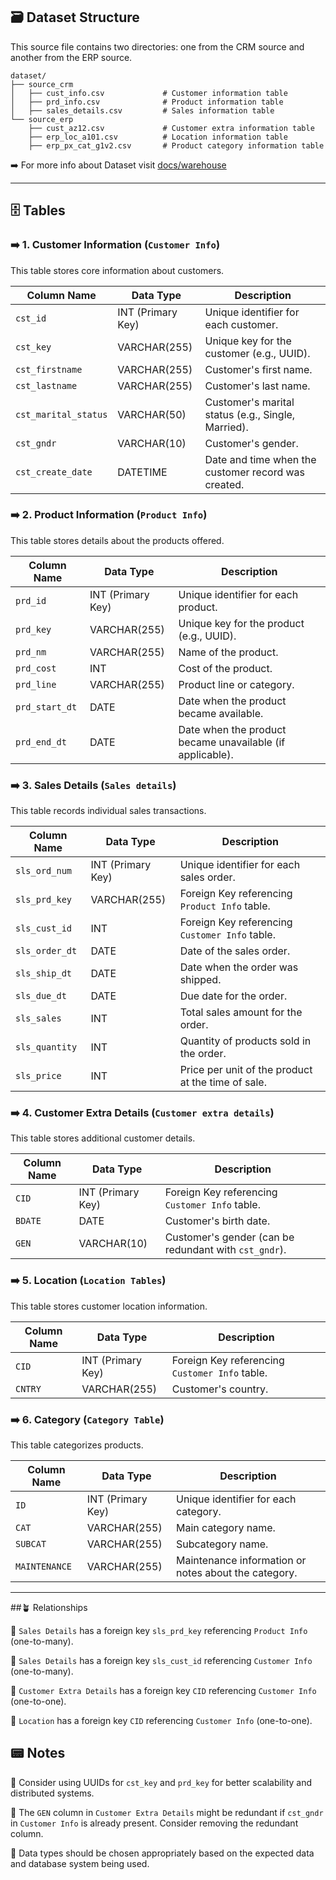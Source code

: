 
## 🗃️ Dataset Structure

This source file contains two directories: one from the CRM source and another from the ERP source.

```
dataset/
├── source_crm
│   ├── cust_info.csv             # Customer information table         
│   ├── prd_info.csv              # Product information table
│   ├── sales_details.csv         # Sales information table
└── source_erp
    ├── cust_az12.csv             # Customer extra information table
    ├── erp_loc_a101.csv          # Location information table 
    ├── erp_px_cat_g1v2.csv       # Product category information table
```

➡️ For more info about Dataset visit [docs/warehouse](../docs/warehouse)

---

## 🗄️ Tables

### ➡️ 1. Customer Information (`Customer Info`)

This table stores core information about customers.

| Column Name        | Data Type     | Description                                     |
|-------------------|---------------|-------------------------------------------------|
| `cst_id`          | INT (Primary Key)| Unique identifier for each customer.           |
| `cst_key`         | VARCHAR(255) | Unique key for the customer (e.g., UUID).       |
| `cst_firstname`   | VARCHAR(255) | Customer's first name.                         |
| `cst_lastname`    | VARCHAR(255) | Customer's last name.                          |
| `cst_marital_status`| VARCHAR(50)  | Customer's marital status (e.g., Single, Married).|
| `cst_gndr`        | VARCHAR(10)  | Customer's gender.                             |
| `cst_create_date` | DATETIME     | Date and time when the customer record was created.|

### ➡️ 2. Product Information (`Product Info`)

This table stores details about the products offered.

| Column Name   | Data Type     | Description                                     |
|---------------|---------------|-------------------------------------------------|
| `prd_id`      | INT (Primary Key)| Unique identifier for each product.           |
| `prd_key`     | VARCHAR(255) | Unique key for the product (e.g., UUID).       |
| `prd_nm`      | VARCHAR(255) | Name of the product.                           |
| `prd_cost`    | INT       | Cost of the product.                            |
| `prd_line`    | VARCHAR(255) | Product line or category.                       |
| `prd_start_dt`| DATE         | Date when the product became available.         |
| `prd_end_dt`  | DATE         | Date when the product became unavailable (if applicable).|

### ➡️ 3. Sales Details (`Sales details`)

This table records individual sales transactions.

| Column Name   | Data Type     | Description                                     |
|---------------|---------------|-------------------------------------------------|
| `sls_ord_num` | INT (Primary Key)| Unique identifier for each sales order.       |
| `sls_prd_key` | VARCHAR(255) | Foreign Key referencing `Product Info` table.   |
| `sls_cust_id` | INT         | Foreign Key referencing `Customer Info` table.  |
| `sls_order_dt`| DATE         | Date of the sales order.                        |
| `sls_ship_dt` | DATE         | Date when the order was shipped.                |
| `sls_due_dt`  | DATE         | Due date for the order.                         |
| `sls_sales`   | INT       | Total sales amount for the order.               |
| `sls_quantity`| INT         | Quantity of products sold in the order.         |
| `sls_price`   | INT       | Price per unit of the product at the time of sale.|

### ➡️ 4. Customer Extra Details (`Customer extra details`)

This table stores additional customer details.

| Column Name | Data Type     | Description                                     |
|-------------|---------------|-------------------------------------------------|
| `CID`       | INT (Primary Key)| Foreign Key referencing `Customer Info` table.  |
| `BDATE`     | DATE         | Customer's birth date.                          |
| `GEN`       | VARCHAR(10)  | Customer's gender (can be redundant with `cst_gndr`).|

### ➡️ 5. Location (`Location Tables`)

This table stores customer location information.

| Column Name | Data Type     | Description                                     |
|-------------|---------------|-------------------------------------------------|
| `CID`       | INT (Primary Key)| Foreign Key referencing `Customer Info` table.  |
| `CNTRY`     | VARCHAR(255) | Customer's country.                             |

### ➡️ 6. Category (`Category Table`)

This table categorizes products.

| Column Name | Data Type     | Description                                     |
|-------------|---------------|-------------------------------------------------|
| `ID`        | INT (Primary Key)| Unique identifier for each category.           |
| `CAT`       | VARCHAR(255) | Main category name.                            |
| `SUBCAT`    | VARCHAR(255) | Subcategory name.                               |
| `MAINTENANCE`| VARCHAR(255) | Maintenance information or notes about the category. |

---

##🪴  Relationships

🔹 `Sales Details` has a foreign key `sls_prd_key` referencing `Product Info` (one-to-many).

🔹   `Sales Details` has a foreign key `sls_cust_id` referencing `Customer Info` (one-to-many).

🔹  `Customer Extra Details` has a foreign key `CID` referencing `Customer Info` (one-to-one).

🔹  `Location` has a foreign key `CID` referencing `Customer Info` (one-to-one).

## 📟 Notes

🔹  Consider using UUIDs for `cst_key` and `prd_key` for better scalability and distributed systems.

🔹   The `GEN` column in `Customer Extra Details` might be redundant if `cst_gndr` in `Customer Info` is already present.  Consider removing the redundant column.
  
🔹  Data types should be chosen appropriately based on the expected data and database system being used.
